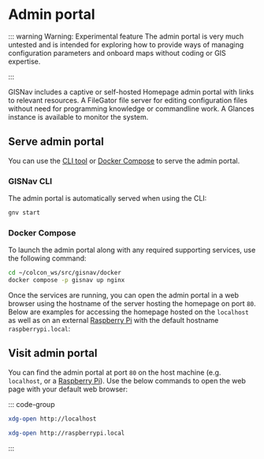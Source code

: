# Admin portal

::: warning Warning: Experimental feature
The admin portal is very much untested and is intended for exploring how to provide ways of managing configuration parameters and onboard maps without coding or GIS expertise.

:::

GISNav includes a captive or self-hosted Homepage admin portal with links to relevant resources. A FileGator file server for editing configuration files without need for programming knowledge or commandline work. A Glances instance is available to monitor the system.


## Serve admin portal

You can use the [CLI tool](/gisnav-cli) or [Docker Compose](/deploy-with-docker-compose) to serve the admin portal.

### GISNav CLI

The admin portal is automatically served when using the CLI:

```bash
gnv start
```

### Docker Compose

To launch the admin portal along with any required supporting services, use the following command:

```bash
cd ~/colcon_ws/src/gisnav/docker
docker compose -p gisnav up nginx
```

Once the services are running, you can open the admin portal in a web browser using the hostname of the server hosting the homepage on port `80`. Below are examples for accessing the homepage hosted on the `localhost` as well as on an external [Raspberry Pi](/raspberry-pi-pixhawk) with the default hostname `raspberrypi.local`:


## Visit admin portal

You can find the admin portal at port `80` on the host machine (e.g. `localhost`, or a [Raspberry Pi](/raspberry-pi)). Use the below commands to open the web page with your default web browser:

::: code-group

```bash [localhost]
xdg-open http://localhost
```

```bash [raspberrypi.local]
xdg-open http://raspberrypi.local
```

:::
